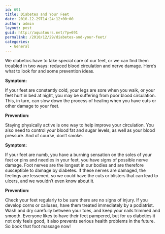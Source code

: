 ```yaml
---
id: 691
title: Diabetes and Your Feet
date: 2010-12-29T14:24:12+00:00
author: admin
layout: post
guid: http://aquatours.net/?p=691
permalink: /2010/12/29/diabetes-and-your-feet/
categories:
  - General
---
```

We diabetics have to take special care of our feet, or we can find them troubled in two ways: reduced blood circulation and nerve damage. Here&#8217;s what to look for and some prevention ideas.

**Symptom:**

If your feet are constantly cold, your legs are sore when you walk, or your feet hurt in bed at night, you may be suffering from poor blood circulation. This, in turn, can slow down the process of healing when you have cuts or other damage to your feet.

**Prevention:**

Staying physically active is one way to help improve your circulation. You also need to control your blood fat and sugar levels, as well as your blood pressure. And of course, don&#8217;t smoke.

**Symptom:**

If your feet are numb, you have a burning sensation on the soles of your feet or pins and needles in your feet, you have signs of possible nerve damage. Foot nerves are the longest in our bodies and are therefore susceptible to damage by diabetes. If these nerves are damaged, the feelings are lessened, so we could have the cuts or blisters that can lead to ulcers, and we wouldn&#8217;t even know about it.

**Prevention:**

Check your feet regularly to be sure there are no signs of injury. If you develop corns or calluses, have them treated immediately by a podiatrist. Wash and dry carefully between your toes, and keep your nails trimmed and smooth. Everyone likes to have their feet pampered, but for us diabetics it not only feels good, it also prevents serious health problems in the future. So book that foot massage now!